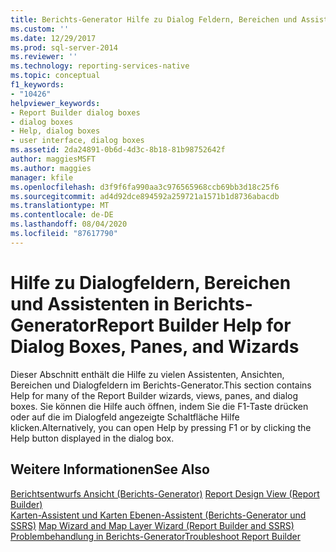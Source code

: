 ```yaml
---
title: Berichts-Generator Hilfe zu Dialog Feldern, Bereichen und Assistenten | Microsoft-Dokumentation
ms.custom: ''
ms.date: 12/29/2017
ms.prod: sql-server-2014
ms.reviewer: ''
ms.technology: reporting-services-native
ms.topic: conceptual
f1_keywords:
- "10426"
helpviewer_keywords:
- Report Builder dialog boxes
- dialog boxes
- Help, dialog boxes
- user interface, dialog boxes
ms.assetid: 2da24891-0b6d-4d3c-8b18-81b98752642f
author: maggiesMSFT
ms.author: maggies
manager: kfile
ms.openlocfilehash: d3f9f6fa990aa3c976565968ccb69bb3d18c25f6
ms.sourcegitcommit: ad4d92dce894592a259721a1571b1d8736abacdb
ms.translationtype: MT
ms.contentlocale: de-DE
ms.lasthandoff: 08/04/2020
ms.locfileid: "87617790"
---
```

# <a name="report-builder-help-for-dialog-boxes-panes-and-wizards"></a><span data-ttu-id="c81b9-102">Hilfe zu Dialogfeldern, Bereichen und Assistenten in Berichts-Generator</span><span class="sxs-lookup"><span data-stu-id="c81b9-102">Report Builder Help for Dialog Boxes, Panes, and Wizards</span></span>
  <span data-ttu-id="c81b9-103">Dieser Abschnitt enthält die Hilfe zu vielen Assistenten, Ansichten, Bereichen und Dialogfeldern im Berichts-Generator.</span><span class="sxs-lookup"><span data-stu-id="c81b9-103">This section contains Help for many of the Report Builder wizards, views, panes, and dialog boxes.</span></span> <span data-ttu-id="c81b9-104">Sie können die Hilfe auch öffnen, indem Sie die F1-Taste drücken oder auf die im Dialogfeld angezeigte Schaltfläche Hilfe klicken.</span><span class="sxs-lookup"><span data-stu-id="c81b9-104">Alternatively, you can open Help by pressing F1 or by clicking the Help button displayed in the dialog box.</span></span>  
  
## <a name="see-also"></a><span data-ttu-id="c81b9-105">Weitere Informationen</span><span class="sxs-lookup"><span data-stu-id="c81b9-105">See Also</span></span>  
 <span data-ttu-id="c81b9-106">[Berichtsentwurfs Ansicht &#40;Berichts-Generator&#41;](report-builder/report-design-view-report-builder.md) </span><span class="sxs-lookup"><span data-stu-id="c81b9-106">[Report Design View &#40;Report Builder&#41;](report-builder/report-design-view-report-builder.md) </span></span>  
 <span data-ttu-id="c81b9-107">[Karten-Assistent und Karten Ebenen-Assistent &#40;Berichts-Generator und SSRS&#41;](report-design/map-wizard-and-map-layer-wizard-report-builder-and-ssrs.md) </span><span class="sxs-lookup"><span data-stu-id="c81b9-107">[Map Wizard and Map Layer Wizard &#40;Report Builder and SSRS&#41;](report-design/map-wizard-and-map-layer-wizard-report-builder-and-ssrs.md) </span></span>  
 [<span data-ttu-id="c81b9-108">Problembehandlung in Berichts-Generator</span><span class="sxs-lookup"><span data-stu-id="c81b9-108">Troubleshoot Report Builder</span></span>](../../2014/reporting-services/troubleshoot-report-builder.md)  
  
  
